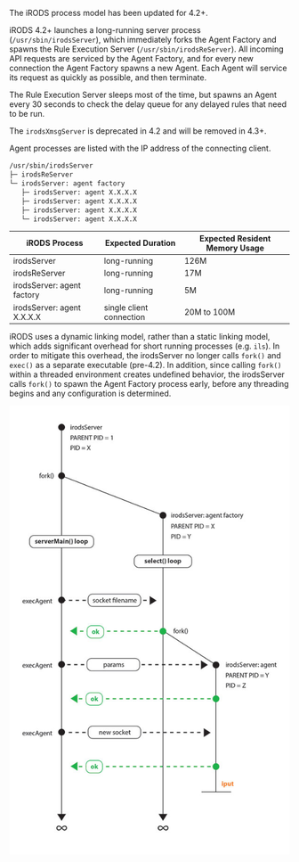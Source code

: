 The iRODS process model has been updated for 4.2+.

iRODS 4.2+ launches a long-running server process (`/usr/sbin/irodsServer`), which immediately forks the Agent Factory and spawns the Rule Execution Server (`/usr/sbin/irodsReServer`).  All incoming API requests are serviced by the Agent Factory, and for every new connection the Agent Factory spawns a new Agent.  Each Agent will service its request as quickly as possible, and then terminate.

The Rule Execution Server sleeps most of the time, but spawns an Agent every 30 seconds to check the delay queue for any delayed rules that need to be run.

The `irodsXmsgServer` is deprecated in 4.2 and will be removed in 4.3+.

Agent processes are listed with the IP address of the connecting client.

    /usr/sbin/irodsServer
    ├─ irodsReServer
    └─ irodsServer: agent factory
       ├─ irodsServer: agent X.X.X.X
       ├─ irodsServer: agent X.X.X.X
       ├─ irodsServer: agent X.X.X.X
       └─ irodsServer: agent X.X.X.X

| iRODS Process               | Expected Duration        | Expected Resident Memory Usage  |
| --------------------------- | ------------------------ | ------------------------------- |
| irodsServer                 | long-running             | 126M                            |
| irodsReServer               | long-running             | 17M                             |
| irodsServer: agent factory  | long-running             | 5M                              |
| irodsServer: agent X.X.X.X  | single client connection | 20M to 100M                     |

iRODS uses a dynamic linking model, rather than a static linking model, which adds significant overhead for short running processes (e.g. `ils`).  In order to mitigate this overhead, the irodsServer no longer calls `fork()` and `exec()` as a separate executable (pre-4.2).  In addition, since calling `fork()` within a threaded environment creates undefined behavior, the irodsServer calls `fork()` to spawn the Agent Factory process early, before any threading begins and any configuration is determined.

![iRODS Process Model Diagram](../images/process_model_diagram.jpg)




